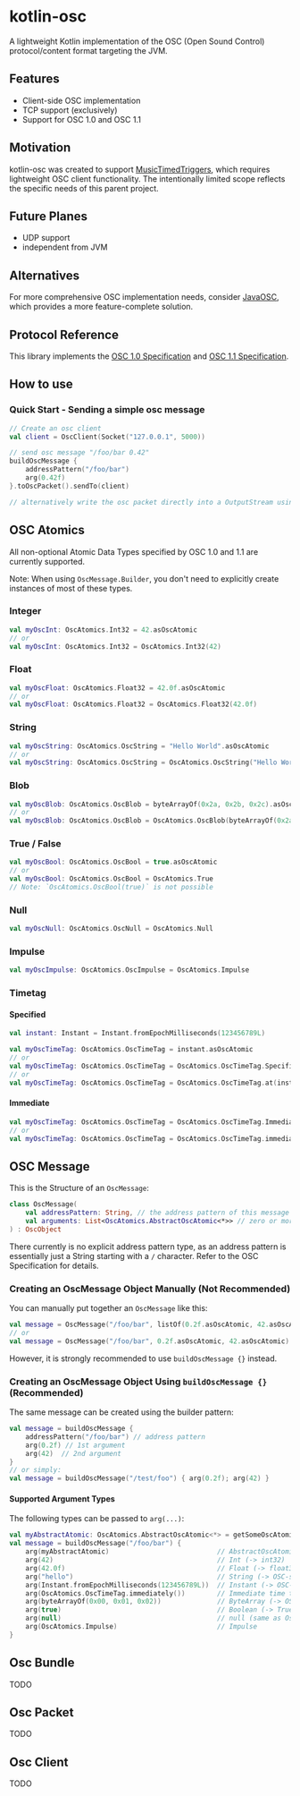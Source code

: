# kotlin-osc

A lightweight Kotlin implementation of the OSC (Open Sound Control) protocol/content format targeting the JVM.

## Features

- Client-side OSC implementation
- TCP support (exclusively)
- Support for OSC 1.0 and OSC 1.1

## Motivation

kotlin-osc was created to support [MusicTimedTriggers](https://github.com/floriantfuhrmann/MusicTimedTriggers), which
requires lightweight OSC client functionality. The intentionally limited scope reflects the specific needs of this
parent project.

## Future Planes

- UDP support
- independent from JVM

## Alternatives

For more comprehensive OSC implementation needs, consider [JavaOSC](https://github.com/hoijui/JavaOSC), which provides a
more feature-complete solution.

## Protocol Reference

This library implements the [OSC 1.0 Specification](https://opensoundcontrol.stanford.edu/spec-1_0.html) and 
[OSC 1.1 Specification](https://opensoundcontrol.stanford.edu/spec-1_1.html).

## How to use

### Quick Start - Sending a simple osc message
```kotlin
// Create an osc client
val client = OscClient(Socket("127.0.0.1", 5000))

// send osc message "/foo/bar 0.42"
buildOscMessage {
    addressPattern("/foo/bar")
    arg(0.42f)
}.toOscPacket().sendTo(client)

// alternatively write the osc packet directly into a OutputStream using OscPacket#write()
```

## OSC Atomics
All non-optional Atomic Data Types specified by OSC 1.0 and 1.1 are currently supported.

Note: When using `OscMessage.Builder`, you don't need to explicitly create instances of most of these types.

### Integer
```kotlin
val myOscInt: OscAtomics.Int32 = 42.asOscAtomic
// or
val myOscInt: OscAtomics.Int32 = OscAtomics.Int32(42)
```

### Float
```kotlin
val myOscFloat: OscAtomics.Float32 = 42.0f.asOscAtomic
// or
val myOscFloat: OscAtomics.Float32 = OscAtomics.Float32(42.0f)
```

### String
```kotlin
val myOscString: OscAtomics.OscString = "Hello World".asOscAtomic
// or
val myOscString: OscAtomics.OscString = OscAtomics.OscString("Hello World")
```

### Blob
```kotlin
val myOscBlob: OscAtomics.OscBlob = byteArrayOf(0x2a, 0x2b, 0x2c).asOscAtomic
// or
val myOscBlob: OscAtomics.OscBlob = OscAtomics.OscBlob(byteArrayOf(0x2a, 0x2b, 0x2c))
```

### True / False
```kotlin
val myOscBool: OscAtomics.OscBool = true.asOscAtomic
// or
val myOscBool: OscAtomics.OscBool = OscAtomics.True
// Note: `OscAtomics.OscBool(true)` is not possible
```

### Null
```kotlin
val myOscNull: OscAtomics.OscNull = OscAtomics.Null
```

### Impulse
```kotlin
val myOscImpulse: OscAtomics.OscImpulse = OscAtomics.Impulse
```

### Timetag
#### Specified
```kotlin
val instant: Instant = Instant.fromEpochMilliseconds(123456789L)

val myOscTimeTag: OscAtomics.OscTimeTag = instant.asOscAtomic
// or
val myOscTimeTag: OscAtomics.OscTimeTag = OscAtomics.OscTimeTag.Specified(instant)
// or
val myOscTimeTag: OscAtomics.OscTimeTag = OscAtomics.OscTimeTag.at(instant)
```
#### Immediate
```kotlin
val myOscTimeTag: OscAtomics.OscTimeTag = OscAtomics.OscTimeTag.Immediate()
// or
val myOscTimeTag: OscAtomics.OscTimeTag = OscAtomics.OscTimeTag.immediately()
```

## OSC Message
This is the Structure of an `OscMessage`:
```kotlin
class OscMessage(
    val addressPattern: String, // the address pattern of this message
    val arguments: List<OscAtomics.AbstractOscAtomic<*>> // zero or more arguments
) : OscObject
```
There currently is no explicit address pattern type, as an address pattern is essentially just a String starting with a
`/` character. Refer to the OSC Specification for details.

### Creating an OscMessage Object Manually (Not Recommended)
You can manually put together an `OscMessage` like this:
```kotlin
val message = OscMessage("/foo/bar", listOf(0.2f.asOscAtomic, 42.asOscAtomic))
// or
val message = OscMessage("/foo/bar", 0.2f.asOscAtomic, 42.asOscAtomic)
```
However, it is strongly recommended to use `buildOscMessage {}` instead.

### Creating an OscMessage Object Using `buildOscMessage {}` (Recommended)
The same message can be created using the builder pattern:
```kotlin
val message = buildOscMessage {
    addressPattern("/foo/bar") // address pattern
    arg(0.2f) // 1st argument
    arg(42)  // 2nd argument
}
// or simply:
val message = buildOscMessage("/test/foo") { arg(0.2f); arg(42) }
```
#### Supported Argument Types
The following types can be passed to `arg(...)`:
```kotlin
val myAbstractAtomic: OscAtomics.AbstractOscAtomic<*> = getSomeOscAtomic()
val message = buildOscMessage("/foo/bar") {
    arg(myAbstractAtomic)                           // AbstractOscAtomic
    arg(42)                                         // Int (-> int32)
    arg(42.0f)                                      // Float (-> float32)
    arg("hello")                                    // String (-> OSC-string)
    arg(Instant.fromEpochMilliseconds(123456789L))  // Instant (-> OSC-timetag)
    arg(OscAtomics.OscTimeTag.immediately())        // Immediate time tag
    arg(byteArrayOf(0x00, 0x01, 0x02))              // ByteArray (-> OSC-blob)
    arg(true)                                       // Boolean (-> True / False)
    arg(null)                                       // null (same as OscAtomics.Null)
    arg(OscAtomics.Impulse)                         // Impulse
}
```

## Osc Bundle
TODO

## Osc Packet
TODO

## Osc Client
TODO
